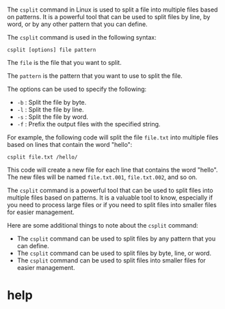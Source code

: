# 

The `csplit` command in Linux is used to split a file into multiple files based on patterns. It is a powerful tool that can be used to split files by line, by word, or by any other pattern that you can define.

The `csplit` command is used in the following syntax:

```
csplit [options] file pattern
```

The `file` is the file that you want to split.

The `pattern` is the pattern that you want to use to split the file.

The options can be used to specify the following:

* `-b` : Split the file by byte.
* `-l` : Split the file by line.
* `-s` : Split the file by word.
* `-f` : Prefix the output files with the specified string.

For example, the following code will split the file `file.txt` into multiple files based on lines that contain the word "hello":

```
csplit file.txt /hello/
```

This code will create a new file for each line that contains the word "hello". The new files will be named `file.txt.001`, `file.txt.002`, and so on.

The `csplit` command is a powerful tool that can be used to split files into multiple files based on patterns. It is a valuable tool to know, especially if you need to process large files or if you need to split files into smaller files for easier management.

Here are some additional things to note about the `csplit` command:

* The `csplit` command can be used to split files by any pattern that you can define.
* The `csplit` command can be used to split files by byte, line, or word.
* The `csplit` command can be used to split files into smaller files for easier management.


# help 

```

```
